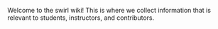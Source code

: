 Welcome to the swirl wiki! This is where we collect information that is relevant to students, instructors, and contributors.